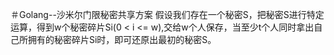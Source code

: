 ＃Golang--沙米尔门限秘密共享方案
假设我们存在一个秘密S，把秘密S进行特定运算，得到w个秘密碎片Si(0 < i <= w),交给w个人保存，当至少t个人同时拿出自己所拥有的秘密碎片Si时，即可还原出最初的秘密S。
